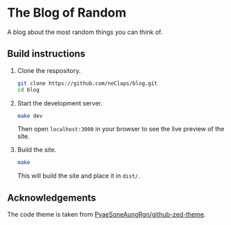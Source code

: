 # The Blog of Random

A blog about the most random things you can think of.

## Build instructions

1.  Clone the respository.

    ```sh
    git clone https://github.com/noClaps/blog.git
    cd blog
    ```

2.  Start the development server.

    ```sh
    make dev
    ```

    Then open `localhost:3000` in your browser to see the live preview of the site.

3.  Build the site.

    ```sh
    make
    ```

    This will build the site and place it in `dist/`.

## Acknowledgements

The code theme is taken from [PyaeSoneAungRgn/github-zed-theme](https://github.com/PyaeSoneAungRgn/github-zed-theme).
